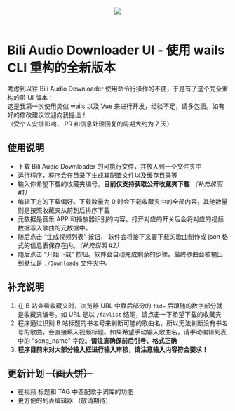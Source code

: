 <div align="center" style="padding: 20px;">
  <img src="https://github.com/HIM049/BADownloaderUI/assets/67405384/12bc18a6-4e1e-4878-a18f-c3b6fd70120e"/>
</div>

# Bili Audio Downloader UI - 使用 wails CLI 重构的全新版本

考虑到以往 Bili Audio Downloader 使用命令行操作的不便，于是有了这个完全重构的带 UI 版本！  
这是我第一次使用类似 wails 以及 Vue 来进行开发，经验不足，请多包涵。如有好的修改建议欢迎向我提出！  
（受个人安排影响， PR 和信息处理回复的周期大约为 7 天）  

## 使用说明
- 下载 Bili Audio Downloader 的可执行文件，并放入到一个文件夹中
- 运行程序，程序会在目录下生成其配置文件以及缓存目录等
- 输入你希望下载的收藏夹编号。**目前仅支持获取公开收藏夹下载** *（补充说明 #1）*
- 编辑下方的下载偏好。下载数量为 0 时会下载收藏夹中的全部内容，其他数量则是按照收藏夹从前到后排序下载
- 元数据是音乐 APP 和播放器识别的内容。打开对应的开关后会将对应的视频数据写入歌曲的元数据中。
- 随后点击 “生成视频列表” 按钮， 软件会将接下来要下载的歌曲制作成 json 格式的信息表保存在内。*（补充说明 #2）*
- 随后点击 “开始下载” 按钮。软件会自动完成剩余的步骤。最终歌曲会被输出到默认是 `./Downloads` 文件夹中。

## 补充说明
1. 在 B 站查看收藏夹时，浏览器 URL 中靠后部分的 `fid=` 后跟随的数字部分就是收藏夹编号。如 URL 是以 `/favlist` 结尾，请点击一下希望下载的收藏夹
2. 程序通过识别 B 站标题的书名号来判断可能的歌曲名，所以无法判断没有书名号的歌曲，会直接填入视频标题。如果希望手动输入歌曲名，请手动编辑列表中的 "song_name" 字段。**请注意确保前后引号、格式正确**
3. **程序目前未对大部分输入框进行输入审核，请注意输入内容符合要求！**

## 更新计划 ~~（画大饼）~~
- 在视频 标题和 TAG 中匹配歌手词库的功能
- 更方便的列表编辑器
（敬请期待）
